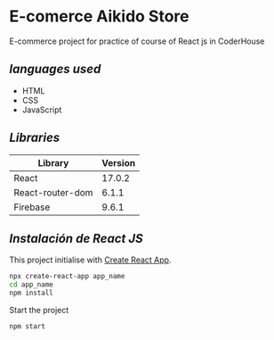 # E-comerce Aikido Store
E-commerce project for practice of course of React js in CoderHouse



## _languages ​​used_

- HTML
- CSS
- JavaScript	

## _Libraries_
| Library | Version 
| ------ | ------ |
| React | 17.0.2 
| React-router-dom | 6.1.1 
| Firebase | 9.6.1 | 



## _Instalación de React JS_

This project initialise with [Create React App](https://github.com/facebook/create-react-app).

```sh
npx create-react-app app_name
cd app_name
npm install
```

Start the project
```sh
npm start
```

